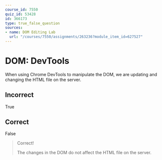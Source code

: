 ```yaml
---
course_id: 7550
quiz_id: 53428
id: 366173
type: true_false_question
sources:
- name: DOM Editing Lab
  url: "/courses/7550/assignments/263236?module_item_id=627527"
---
```


# DOM: DevTools

When using Chrome DevTools to manipulate the DOM, we are updating and changing
the HTML file on the server.

## Incorrect

True

## Correct

False

> Correct!
> 
> The changes in the DOM do not affect the HTML file on the server.
